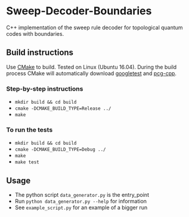 # Sweep-Decoder-Boundaries

C++ implementation of the sweep rule decoder for topological quantum codes with boundaries.

## Build instructions

Use [CMake](https://cmake.org/) to build. Tested on Linux (Ubuntu 16.04). During the build process CMake will automatically download [googletest](https://github.com/google/googletest) and [pcg-cpp](https://github.com/imneme/pcg-cpp).

### Step-by-step instructions

- `mkdir build && cd build`
- `cmake -DCMAKE_BUILD_TYPE=Release ../`
- `make`

### To run the tests

- `mkdir build && cd build`
- `cmake -DCMAKE_BUILD_TYPE=Debug ../`
- `make`
- `make test`

## Usage

- The python script `data_generator.py` is the entry_point
- Run `python data_generator.py --help` for information
- See `example_script.py` for an example of a bigger run
